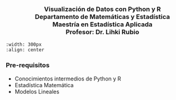 <center> 
<h3>
Visualización de Datos con Python y R</br>
Departamento de Matemáticas y Estadística</br>
Maestría en Estadística Aplicada</br>
Profesor: Dr. Lihki Rubio
</h3>
</center>

```{image} figures/roble_amarillo.png
:width: 300px
:align: center
```
<h3>
Pre-requisitos
</h3>

- Conocimientos intermedios de Python y R
- Estadística Matemática
- Modelos Lineales